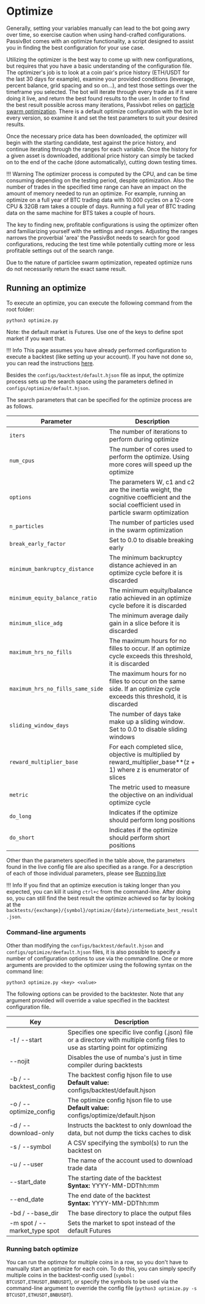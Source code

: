 # Optimize

Generally, setting your variables manually can lead to the bot going awry over time, so exercise caution when
using hand-crafted configurations. PassivBot comes with an optimize functionality, a script designed to assist you in
finding the best configuration for your use case.

Utilizing the optimizer is the best way to come up with new configurations, but requires that you have a
basic understanding of the configuration file. The optimizer's job is to look at a coin pair's price
history (ETH/USDT for the last 30 days for example), examine your provided conditions (leverage, percent balance,
grid spacing and so on...), and test those settings over the timeframe you selected. The bot will iterate
through every trade as if it were doing it live, and return the best found results to the user. In order
to find the best result possible across many iterations, Passivbot relies on [particle swarm optimization](https://en.wikipedia.org/wiki/Particle_swarm_optimization).
There is a default optimize configuration with the bot in every version, so examine it and set the test
parameters to suit your desired results.

Once the necessary price data has been downloaded, the optimizer will begin with the starting candidate, 
test against the price history, and continue iterating through the ranges for each variable. 
Once the history for a given asset is downloaded,
additional price history can simply be tacked on to the end of the cache (done automatically),
cutting down testing times. 

!!! Warning
    The optimizer process is computed by the CPU, and can be time consuming depending on the testing period, 
    despite optimization. Also the number of trades in the specified time range can have an impact on the
    amount of memory needed to run an optimize. For example, running an optimize on a full year of BTC trading data
    with 10.000 cycles on a 12-core CPU & 32GB ram takes a couple of days. Running a full year of BTC trading data on 
    the same machine for BTS takes a couple of hours.

The key to finding new, profitable configurations is using the optimizer often and familiarizing
yourself with the settings and ranges. Adjusting the ranges narrows the proverbial 'area' the
PassivBot needs to search for good configurations, reducing the test time while potentially
cutting more or less profitable settings out of the search range.

Due to the nature of particlee swarm optimization, repeated optimize runs do not necessarily return the exact same result.

## Running an optimize

To execute an optimize, you can execute the following command from the root folder:

```shell
python3 optimize.py
```
Note: the default market is Futures. Use one of the keys to define spot market if you want that. 

!!! Info
    This page assumes you have already performed configuration to execute a backtest (like setting up your account).
    If you have not done so, you can read the instructions [here](backtesting.md).

Besides the `configs/backtest/default.hjson` file as input, the optimize process sets up the search space using
the parameters defined in `configs/optimize/default.hjson`.

The search parameters that can be specified for the optimize process are as follows.

| Parameter     | Description
| ----------    | -----------
| `iters`       | The number of iterations to perform during optimize
| `num_cpus`    | The number of cores used to perform the optimize. Using more cores will speed up the optimize
| `options`     | The parameters W, c1 and c2 are the inertia weight, the cognitive coefficient and the social coefficient used in particle swarm optimization
| `n_particles` | The number of particles used in the swarm optimization
| `break_early_factor` | Set to 0.0 to disable breaking early
| `minimum_bankruptcy_distance` | The minimum backruptcy distance achieved in an optimize cycle before it is discarded
| `minimum_equity_balance_ratio` | The minimum equity/balance ratio achieved in an optimize cycle before it is discarded
| `minimum_slice_adg` | The minimum average daily gain in a slice before it is discarded
| `maximum_hrs_no_fills` | The maximum hours for no filles to occur. If an optimize cycle exceeds this threshold, it is discarded
| `maximum_hrs_no_fills_same_side` | The maximum hours for no filles to occur on the same side. If an optimize cycle exceeds this threshold, it is discarded
| `sliding_window_days` | The number of days take make up a sliding window. Set to 0.0 to disable sliding windows
| `reward_multiplier_base` | For each completed slice, objective is multiplied by reward_multiplier_base**(z + 1) where z is enumerator of slices
| `metric` | The metric used to measure the objective on an individual optimize cycle
| `do_long` | Indicates if the optimize should perform long positions
| `do_short` | Indicates if the optimize should perform short positions

Other than the parameters specified in the table above, the parameters found in the live config file are also specified
as a range. For a description of each of those individual parameters, please see [Running live](live.md) 

!!! Info
    If you find that an optimize execution is taking longer than you expected, you can kill it using `ctrl+c` from the command-line.
    After doing so, you can still find the best result the optimize achieved so far by looking at the `backtests/{exchange}/{symbol}/optimize/{date}/intermediate_best_result.json`.

### Command-line arguments

Other than modifying the `configs/backtest/default.hjson` and `configs/optimize/deefault.hjson` files, it is also possible
to specify a number of configuration options to use via the commandline.
One or more arguments are provided to the optimizer using the following syntax on the command line:

```shell
python3 optimize.py <key> <value>
```

The following options can be provided to the backtester. Note that any argument provided will override a value specified in the backtest configuration file.

| Key | Description
| --- | -----------
| -t / --start | Specifies one specific live config (.json) file or a directory with multiple config files to use as starting point for optimizing
| --nojit | Disables the use of numba's just in time compiler during backtests
| -b / --backtest_config | The backtest config hjson file to use<br/>**Default value:** configs/backtest/default.hjson
| -o / --optimize_config | The optimize config hjson file to use<br/>**Default value:** configs/optimize/default.hjson
| -d / --download-only | Instructs the backtest to only download the data, but not dump the ticks caches to disk
| -s / --symbol | A CSV specifying the symbol(s) to run the backtest on
| -u / --user | The name of the account used to download trade data
| --start_date | The starting date of the backtest<br/>**Syntax:** YYYY-MM-DDThh:mm
| --end_date | The end date of the backtest<br/>**Syntax:** YYYY-MM-DDThh:mm
| -bd / --base_dir | The base directory to place the output files
| -m spot / --market_type spot | Sets the market to spot instead of the default Futures

### Running batch optimize

You can run the optimze for multiple coins in a row, so you don't have to manually start an optimize for each coin. To do this, you can simply specify multiple coins in the backtest-config used (`symbol: BTCUSDT,ETHUSDT,BNBUSDT`), or specify the symbols to be used via the command-line argument to override the config file (`python3 optimize.py -s BTCUSDT,ETHUSDT,BNBUSDT`).
